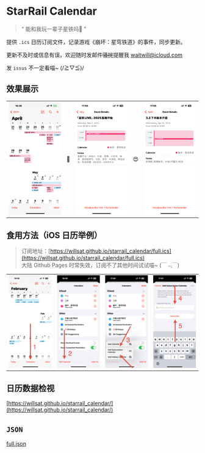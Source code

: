 # StarRail Calendar

> “ 能和我玩一辈子星铁吗🥺 ”

提供 `.ics` 日历订阅文件，记录游戏《崩坏：星穹铁道》的事件，同步更新。

更新不及时或信息有误，欢迎随时发邮件~~骚扰~~提醒我 waitwill@icloud.com

发 `issus` 不一定看喵~ (/≧▽≦)/

## 效果展示

<table>
    <tr>
        <td><img src="assets/01.PNG" /></td>
        <td>🤪</td>
        <td><img src="assets/02.PNG" /></td>
        <td>😍</td>
        <td><img src="assets/03.PNG" /></td>
    </tr>
</table>

## 食用方法（iOS 日历举例）

> 订阅地址：[https://willsat.github.io/starrail_calendar/full.ics](https://willsat.github.io/starrail_calendar/full.ics)  
> 大陆 Github Pages 时常失效，订阅不了其他时间试试喵~ (￣﹃￣)

<table>
    <tr>
        <td><img src="assets/step1.JPEG" /></td>
        <td><img src="assets/step2.JPEG" /></td>
        <td><img src="assets/step3.JPEG" /></td>
        <td><img src="assets/step4.JPEG" /></td>
    </tr>
</table>

## 日历数据检视

[https://willsat.github.io/starrail_calendar/](https://willsat.github.io/starrail_calendar/)

## `JSON`

[full.json](full.json)  